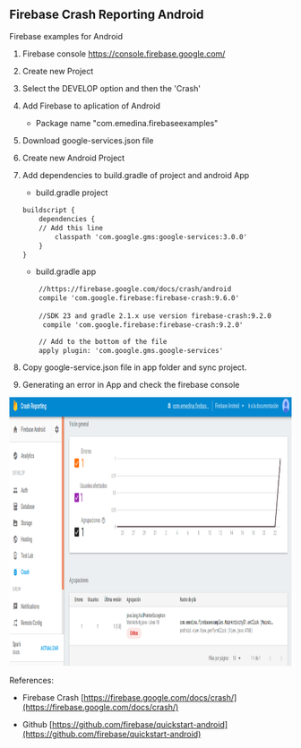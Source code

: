 ## Firebase Crash Reporting Android
Firebase examples for Android

1. Firebase console https://console.firebase.google.com/
2. Create new Project 
3. Select the DEVELOP option and then the 'Crash' 
4. Add Firebase to aplication of Android
	- Package name "com.emedina.firebaseexamples"
5. Download google-services.json file
6. Create new Android Project
7. Add dependencies to build.gradle of project and android App

	- build.gradle project
	```
	buildscript {
  		dependencies {
    	// Add this line
    		classpath 'com.google.gms:google-services:3.0.0'
  		}
	}
	```

	- build.gradle app
	
	```
		//https://firebase.google.com/docs/crash/android
		compile 'com.google.firebase:firebase-crash:9.6.0'
		
		//SDK 23 and gradle 2.1.x use version firebase-crash:9.2.0
		 compile 'com.google.firebase:firebase-crash:9.2.0'
	```

	```...
		// Add to the bottom of the file
		apply plugin: 'com.google.gms.google-services'

	```
8. Copy google-service.json file in app folder and sync project.
9. Generating an error in App and check the firebase console 

  <img src="https://github.com/emedinaa/Firebase-Android/blob/master/screenshot.png" height="480">
  
References:
	
- Firebase Crash [https://firebase.google.com/docs/crash/](https://firebase.google.com/docs/crash/)
	
- Github [https://github.com/firebase/quickstart-android](https://github.com/firebase/quickstart-android)
